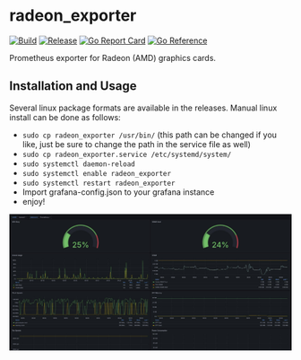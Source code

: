 # radeon_exporter
[![Build](https://github.com/kmulvey/radeon_exporter/actions/workflows/build.yml/badge.svg)](https://github.com/kmulvey/radeon_exporter/actions/workflows/build.yml) [![Release](https://github.com/kmulvey/radeon_exporter/actions/workflows/release.yml/badge.svg)](https://github.com/kmulvey/radeon_exporter/actions/workflows/release.yml) [![Go Report Card](https://goreportcard.com/badge/github.com/kmulvey/radeon_exporter)](https://goreportcard.com/report/github.com/kmulvey/radeon_exporter) [![Go Reference](https://pkg.go.dev/badge/github.com/kmulvey/radeon_exporter.svg)](https://pkg.go.dev/github.com/kmulvey/radeon_exporter)

Prometheus exporter for Radeon (AMD) graphics cards. 

## Installation and Usage
Several linux package formats are available in the releases. Manual linux install can be done as follows:  
- `sudo cp radeon_exporter /usr/bin/` (this path can be changed if you like, just be sure to change the path in the service file as well)
- `sudo cp radeon_exporter.service /etc/systemd/system/`
- `sudo systemctl daemon-reload`
- `sudo systemctl enable radeon_exporter`
- `sudo systemctl restart radeon_exporter`
- Import grafana-config.json to your grafana instance
- enjoy!

![Original](https://github.com/kmulvey/radeon_exporter/blob/main/screenshot.jpg?raw=true)

